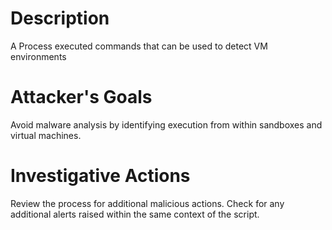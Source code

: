 # Description
A Process executed commands that can be used to detect VM environments
# Attacker's Goals
Avoid malware analysis by identifying execution from within sandboxes and virtual machines.
# Investigative Actions
Review the process for additional malicious actions.
Check for any additional alerts raised within the same context of the script.
